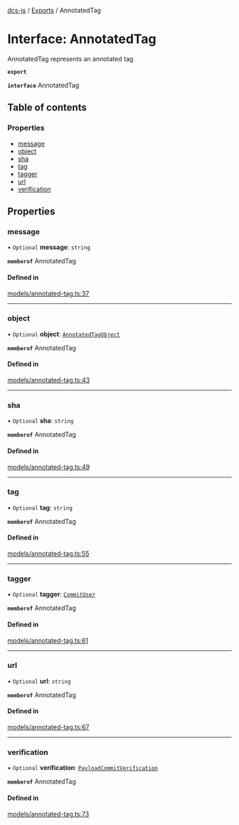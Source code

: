 [dcs-js](../README.md) / [Exports](../modules.md) / AnnotatedTag

# Interface: AnnotatedTag

AnnotatedTag represents an annotated tag

**`export`**

**`interface`** AnnotatedTag

## Table of contents

### Properties

- [message](AnnotatedTag.md#message)
- [object](AnnotatedTag.md#object)
- [sha](AnnotatedTag.md#sha)
- [tag](AnnotatedTag.md#tag)
- [tagger](AnnotatedTag.md#tagger)
- [url](AnnotatedTag.md#url)
- [verification](AnnotatedTag.md#verification)

## Properties

### <a id="message" name="message"></a> message

• `Optional` **message**: `string`

**`memberof`** AnnotatedTag

#### Defined in

[models/annotated-tag.ts:37](https://github.com/unfoldingWord/dcs-js/blob/42a7ab5/models/annotated-tag.ts#L37)

___

### <a id="object" name="object"></a> object

• `Optional` **object**: [`AnnotatedTagObject`](AnnotatedTagObject.md)

**`memberof`** AnnotatedTag

#### Defined in

[models/annotated-tag.ts:43](https://github.com/unfoldingWord/dcs-js/blob/42a7ab5/models/annotated-tag.ts#L43)

___

### <a id="sha" name="sha"></a> sha

• `Optional` **sha**: `string`

**`memberof`** AnnotatedTag

#### Defined in

[models/annotated-tag.ts:49](https://github.com/unfoldingWord/dcs-js/blob/42a7ab5/models/annotated-tag.ts#L49)

___

### <a id="tag" name="tag"></a> tag

• `Optional` **tag**: `string`

**`memberof`** AnnotatedTag

#### Defined in

[models/annotated-tag.ts:55](https://github.com/unfoldingWord/dcs-js/blob/42a7ab5/models/annotated-tag.ts#L55)

___

### <a id="tagger" name="tagger"></a> tagger

• `Optional` **tagger**: [`CommitUser`](CommitUser.md)

**`memberof`** AnnotatedTag

#### Defined in

[models/annotated-tag.ts:61](https://github.com/unfoldingWord/dcs-js/blob/42a7ab5/models/annotated-tag.ts#L61)

___

### <a id="url" name="url"></a> url

• `Optional` **url**: `string`

**`memberof`** AnnotatedTag

#### Defined in

[models/annotated-tag.ts:67](https://github.com/unfoldingWord/dcs-js/blob/42a7ab5/models/annotated-tag.ts#L67)

___

### <a id="verification" name="verification"></a> verification

• `Optional` **verification**: [`PayloadCommitVerification`](PayloadCommitVerification.md)

**`memberof`** AnnotatedTag

#### Defined in

[models/annotated-tag.ts:73](https://github.com/unfoldingWord/dcs-js/blob/42a7ab5/models/annotated-tag.ts#L73)
